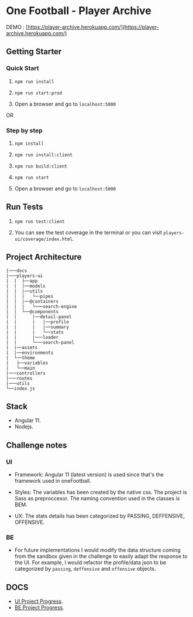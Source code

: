# One Football - Player Archive

 DEMO :  [https://player-archive.herokuapp.com/](https://player-archive.herokuapp.com/)

## Getting Starter

### Quick Start

1. `npm run install`

2. `npm run start:prod`

3. Open a browser and go to `localhost:5000`

OR

### Step by step

1. `npm install` 

2. `npm run install:client`

3. `npm run build:client`

4. `npm run start`

5. Open a browser and go to `localhost:5000`


## Run Tests

1. `npm run test:client`

2. You can see the test coverage in the terminal or you can visit `players-ui/coverage/index.html`.

## Project Architecture

```console
|───docs
|───players-ui
|  |  ├──app
|  |  |──models
|  |  |──utils
|  |  |   └──pipes
|  |  |──@containers
|  |  |   └───search-engine
|  |  └──@components
|  |      |──detail-panel
|  |      |   |──profile
|  |      |   |──summary
|  |      |   └──stats
|  |      |───loader
|  |      └───search-panel
|  |──assets
|  |──environments
|  └──theme
|   ├──variables
|   └──main
|───controllers
|───routes
|───utils
└──index.js
```
## Stack

- Angular 11.
- Nodejs.

## Challenge notes

### UI 

- Framework: Angular 11 (latest version) is used since that's the framework used in oneFootball.

- Styles: The variables has been created by the native css. The project is Sass as preproccesor. The naming convention used in the classes is BEM.

- UX: The stats details has been categorized by PASSING, DEFFENSIVE, OFFENSIVE.

### BE

- For future implementations I would modify the data structure coming from the sandbox given in the challenge to easily adapt the response to the UI. For example, I would refactor the profile/data json to be categorized by `passing`, `deffensive` and `offensive` objects.

## DOCS

- [UI Project Progress](players-ui/docs/progress.md).
- [BE Project Progress](./docs/progress.md).